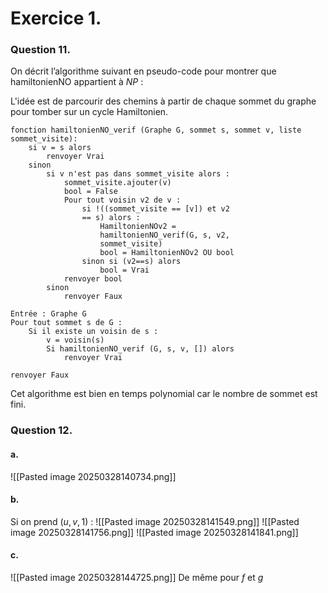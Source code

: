 # Exercice 1.
### Question 11.
On décrit l’algorithme suivant en pseudo-code pour montrer que hamiltonienNO appartient à $NP$ : 

L'idée est de parcourir des chemins à partir de chaque sommet du graphe pour tomber sur un cycle Hamiltonien. 
```
fonction hamiltonienNO_verif (Graphe G, sommet s, sommet v, liste sommet_visite):
	si v = s alors
		renvoyer Vrai
	sinon
		si v n'est pas dans sommet_visite alors :
			sommet_visite.ajouter(v)
			bool = False
			Pour tout voisin v2 de v : 
				si !((sommet_visite == [v]) et v2 
				== s) alors : 
					HamiltonienNOv2 = 
					hamiltonienNO_verif(G, s, v2, 
					sommet_visite)
					bool = HamiltonienNOv2 OU bool
				sinon si (v2==s) alors
					bool = Vrai
			renvoyer bool
		sinon
			renvoyer Faux
```

```
Entrée : Graphe G
Pour tout sommet s de G : 
	Si il existe un voisin de s :
		v = voisin(s)
		Si hamiltonienNO_verif (G, s, v, []) alors 
			renvoyer Vrai

renvoyer Faux

```
Cet algorithme est bien en temps polynomial car le nombre de sommet est fini. 

### Question 12.
#### a.
![[Pasted image 20250328140734.png]]

#### b. 
Si on prend $(u, v, 1)$ :
![[Pasted image 20250328141549.png]]
![[Pasted image 20250328141756.png]]
![[Pasted image 20250328141841.png]]

#### c.
![[Pasted image 20250328144725.png]]
De même pour $f$ et $g$